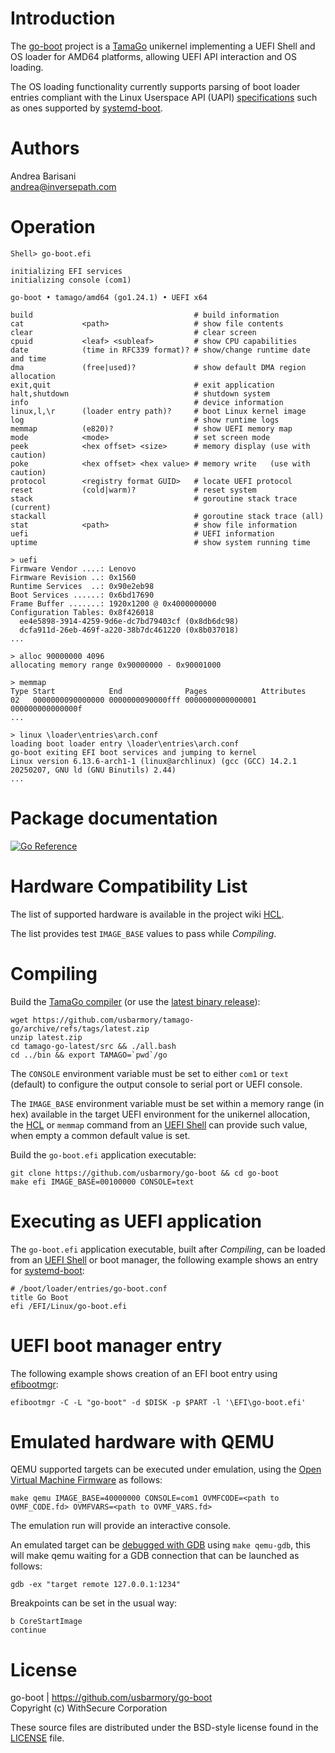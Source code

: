 Introduction
============

The [go-boot](https://github.com/usbarmory/go-boot) project is a
[TamaGo](https://github.com/usbarmory/tamago) unikernel implementing a UEFI
Shell and OS loader for AMD64 platforms, allowing UEFI API interaction and OS
loading.

The OS loading functionality currently supports parsing of boot loader entries
compliant with the Linux Userspace API (UAPI)
[specifications](https://uapi-group.org/specifications/specs/boot_loader_specification/)
such as ones supported by
[systemd-boot](https://www.freedesktop.org/wiki/Software/systemd/systemd-boot/).

Authors
=======

Andrea Barisani  
andrea@inversepath.com  

Operation
=========

```
Shell> go-boot.efi

initializing EFI services
initializing console (com1)

go-boot • tamago/amd64 (go1.24.1) • UEFI x64

build                                    # build information
cat             <path>                   # show file contents
clear                                    # clear screen
cpuid           <leaf> <subleaf>         # show CPU capabilities
date            (time in RFC339 format)? # show/change runtime date and time
dma             (free|used)?             # show default DMA region allocation
exit,quit                                # exit application
halt,shutdown                            # shutdown system
info                                     # device information
linux,l,\r      (loader entry path)?     # boot Linux kernel image
log                                      # show runtime logs
memmap          (e820)?                  # show UEFI memory map
mode            <mode>                   # set screen mode
peek            <hex offset> <size>      # memory display (use with caution)
poke            <hex offset> <hex value> # memory write   (use with caution)
protocol        <registry format GUID>   # locate UEFI protocol
reset           (cold|warm)?             # reset system
stack                                    # goroutine stack trace (current)
stackall                                 # goroutine stack trace (all)
stat            <path>                   # show file information
uefi                                     # UEFI information
uptime                                   # show system running time

> uefi
Firmware Vendor ....: Lenovo
Firmware Revision ..: 0x1560
Runtime Services  ..: 0x90e2eb98
Boot Services ......: 0x6bd17690
Frame Buffer .......: 1920x1200 @ 0x4000000000
Configuration Tables: 0x8f426018
  ee4e5898-3914-4259-9d6e-dc7bd79403cf (0x8db6dc98)
  dcfa911d-26eb-469f-a220-38b7dc461220 (0x8b037018)
...

> alloc 90000000 4096
allocating memory range 0x90000000 - 0x90001000

> memmap
Type Start            End              Pages            Attributes
02   0000000090000000 0000000090000fff 0000000000000001 000000000000000f
...

> linux \loader\entries\arch.conf
loading boot loader entry \loader\entries\arch.conf
go-boot exiting EFI boot services and jumping to kernel
Linux version 6.13.6-arch1-1 (linux@archlinux) (gcc (GCC) 14.2.1 20250207, GNU ld (GNU Binutils) 2.44)
...
```

Package documentation
=====================

[![Go Reference](https://pkg.go.dev/badge/github.com/usbarmory/go-boot.svg)](https://pkg.go.dev/github.com/usbarmory/go-boot)

Hardware Compatibility List
===========================

The list of supported hardware is available in the
project wiki [HCL](https://github.com/usbarmory/go-boot/wiki#hardware-compatibility-list).

The list provides test `IMAGE_BASE` values to pass while _Compiling_.

Compiling
=========

Build the [TamaGo compiler](https://github.com/usbarmory/tamago-go)
(or use the [latest binary release](https://github.com/usbarmory/tamago-go/releases/latest)):

```
wget https://github.com/usbarmory/tamago-go/archive/refs/tags/latest.zip
unzip latest.zip
cd tamago-go-latest/src && ./all.bash
cd ../bin && export TAMAGO=`pwd`/go
```

The `CONSOLE` environment variable must be set to either `com1` or `text`
(default) to configure the output console to serial port or UEFI console.

The `IMAGE_BASE` environment variable must be set within a memory range (in
hex) available in the target UEFI environment for the unikernel allocation, the
[HCL](https://github.com/usbarmory/go-boot/wiki#hardware-compatibility-list) or
`memmap` command from an [UEFI Shell](https://github.com/pbatard/UEFI-Shell)
can provide such value, when empty a common default value is set.

Build the `go-boot.efi` application executable:

```
git clone https://github.com/usbarmory/go-boot && cd go-boot
make efi IMAGE_BASE=00100000 CONSOLE=text
```

Executing as UEFI application
=============================

The `go-boot.efi` application executable, built after _Compiling_, can be
loaded from an [UEFI Shell](https://github.com/pbatard/UEFI-Shell)
or boot manager, the following example shows an entry for
[systemd-boot](https://www.freedesktop.org/wiki/Software/systemd/systemd-boot/):

```
# /boot/loader/entries/go-boot.conf
title Go Boot
efi /EFI/Linux/go-boot.efi
```

UEFI boot manager entry
=======================

The following example shows creation of an EFI boot entry using
[efibootmgr](https://github.com/rhboot/efibootmgr):

```
efibootmgr -C -L "go-boot" -d $DISK -p $PART -l '\EFI\go-boot.efi'
```

Emulated hardware with QEMU
===========================

QEMU supported targets can be executed under emulation, using the
[Open Virtual Machine Firmware](https://github.com/tianocore/tianocore.github.io/wiki/OVMF)
as follows:

```
make qemu IMAGE_BASE=40000000 CONSOLE=com1 OVMFCODE=<path to OVMF_CODE.fd> OVMFVARS=<path to OVMF_VARS.fd>
```

The emulation run will provide an interactive console.

An emulated target can be [debugged with GDB](https://retrage.github.io/2019/12/05/debugging-ovmf-en.html/)
using `make qemu-gdb`, this will make qemu waiting for a GDB connection that
can be launched as follows:

```
gdb -ex "target remote 127.0.0.1:1234"
```

Breakpoints can be set in the usual way:

```
b CoreStartImage
continue
```

License
=======

go-boot | https://github.com/usbarmory/go-boot  
Copyright (c) WithSecure Corporation

These source files are distributed under the BSD-style license found in the
[LICENSE](https://github.com/usbarmory/go-boot/blob/main/LICENSE) file.
